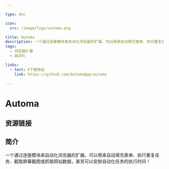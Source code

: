 ```yaml
---

type: doc

icon:
  src: /image/logo/automa.png

title: Automa
description: 一个通过连接模块来自动化浏览器的扩展。可以用来自动填充表单、执行重复任务、截取屏幕截图或抓取网站数据，甚至可以安排自动化任务的执行时间！
tags:
  - 浏览器扩展
  - 自动化

links:
  - text: ⏬下载地址
    link: https://github.com/AutomaApp/automa

---
```


<ShowLogo />

# Automa

<ShowTags />

<ShowBreadcrumb />

## 资源链接

<ShowLinks />

## 简介

一个通过连接模块来自动化浏览器的扩展。可以用来自动填充表单、执行重复任务、截取屏幕截图或抓取网站数据，甚至可以安排自动化任务的执行时间！
